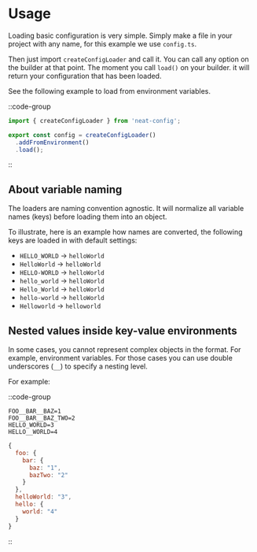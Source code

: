 # Usage

Loading basic configuration is very simple.
Simply make a file in your project with any name, for this example we use `config.ts`.

Then just import `createConfigLoader` and call it. You can call any option on the builder at that point. The moment you call `load()` on your builder. it will return your configuration that has been loaded.

See the following example to load from environment variables.

::code-group
  ```ts [config.ts]
  import { createConfigLoader } from 'neat-config';

  export const config = createConfigLoader()
    .addFromEnvironment()
    .load();
  ```
::

## About variable naming

The loaders are naming convention agnostic. It will normalize all variable names (keys) before loading them into an object.

To illustrate, here is an example how names are converted, the following keys are loaded in with default settings:
 - `HELLO_WORLD` -> `helloWorld`
 - `HelloWorld` -> `helloWorld`
 - `HELLO-WORLD` -> `helloWorld`
 - `hello_world` -> `helloWorld`
 - `Hello_World` -> `helloWorld`
 - `hello-world` -> `helloWorld`
 - `Helloworld` -> `helloworld`

## Nested values inside key-value environments

In some cases, you cannot represent complex objects in the format. For example, environment variables.
For those cases you can use double underscores (`__`) to specify a nesting level.

For example:

::code-group
  ```env [environment]
  FOO__BAR__BAZ=1
  FOO__BAR__BAZ_TWO=2
  HELLO_WORLD=3
  HELLO__WORLD=4
  ```

  ```js [result]
  {
    foo: {
      bar: {
        baz: "1",
        bazTwo: "2"
      }
    },
    helloWorld: "3",
    hello: {
      world: "4"
    }
  }
  ```
::
